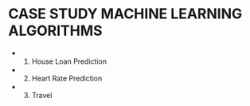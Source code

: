 # CASE STUDY MACHINE LEARNING ALGORITHMS
* 1. House Loan Prediction
* 2. Heart Rate Prediction
* 3. Travel